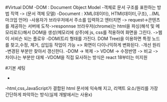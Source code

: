 #Virtual DOM
    -DOM : Document Object Model
        -객체로 문서 구조를 표한하는 방법  직역 -> (문서 객체 모델)
            -Document : XML(데이터), HTMl(데이터,구조), ..(ML 마크업 언어)
        -사용자가 브라우저에서 주소를 입력하고 엔터치면 -> request->콘텐츠를 제공하는 서버에 도착->responnse 브라우저(chrome)는 html을 파싱(해석 및 메모리로드)해서 DOM을 생성(메모리에 상주)에 js, css를 적용하여 화면을 그린다.
            ->웹이 서비슨 되는 플로우 
        -DOM(트리 형태를 가진다. DOM Tree)을 이용하면 특정 노드를 찾고,수정, 제거, 삽입등 작업이 가능 => 화면이 다이나믹하게 변화된다.
    -개선 원리
        -변경된 부분만 찾아서 갱신한다.
        -DOM -> 복제 -> VDOM -> 수정반영 -> 비교 -> 차이나는 부분만 대체
    -VDOM을 직접 묘사하는 방식은 react 18부터는 미지원


#기본 세팅
- <script src="https://unpkg.com/react@17/umd/react.development.js"></script>
    <script src="https://unpkg.com/react-dom@17/umd/react-dom.development.js"></script>
    <script src="https://unpkg.com/babel-standalone@6.15.0/babel.min.js"></script>
-html,css,JavaScript가 결합된 html 문서에 익숙해 지고, 리액트 요소/원리를 가장 간단하게 파악하는 방식(실제 개발에서는 사용x)